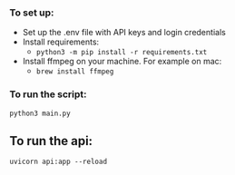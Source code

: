 ### To set up:
- Set up the .env file with API keys and login credentials 
- Install requirements:
    - `python3 -m pip install -r requirements.txt`
- Install ffmpeg on your machine. For example on mac:
    - `brew install ffmpeg`


### To run the script:
`python3 main.py`


## To run the api:
`uvicorn api:app --reload`
